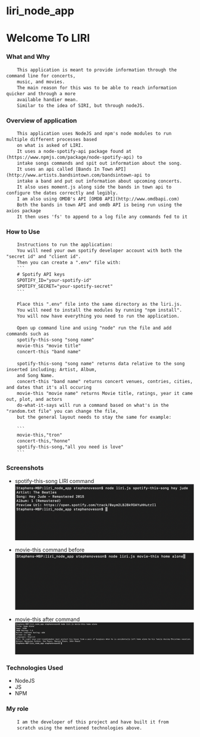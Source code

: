 # liri_node_app

# Welcome To LIRI

### What and Why
        This application is meant to provide information through the command line for concerts, 
        music, and movies.
        The main reason for this was to be able to reach information quicker and through a more 
        available handier mean.
        Similar to the idea of SIRI, but through nodeJS.

### Overview of application
        This application uses NodeJS and npm's node modules to run multiple different processes based 
        on what is asked of LIRI.
        It uses a node-spotify-api package found at (https://www.npmjs.com/package/node-spotify-api) to 
        intake songs commands and spit out information about the song.
        It uses an api called [Bands In Town API](http://www.artists.bandsintown.com/bandsintown-api to 
        intake a band and put out information about upcoming concerts.
        It also uses moment.js along side the bands in town api to configure the dates correctly and legibly.
        I am also using OMDB's API [OMDB API](http://www.omdbapi.com)
        Both the bands in town API and omdb API is being run using the axios package
        It then uses 'fs' to append to a log file any commands fed to it

### How to Use
        Instructions to run the application:
        You will need your own spotify developer account with both the "secret id" and "client id".
        Then you can create a ".env" file with:
        ```
        # Spotify API keys
        SPOTIFY_ID="your-spotify-id"
        SPOTIFY_SECRET="your-spotify-secret"
        ```

        Place this ".env" file into the same directory as the liri.js.
        You will need to install the modules by running "npm install".
        You will now have everything you need to run the application.

        Open up command line and using "node" run the file and add commands such as
        spotify-this-song "song name"
        movie-this "movie title"
        concert-this "band name"

        spotify-this-song "song name" returns data relative to the song inserted including; Artist, Album, 
        and Song Name.
        concert-this "band name" returns concert venues, contries, cities, and dates that it's all occuring
        movie-this "movie name" returns Movie title, ratings, year it came out, plot, and actors
        do-what-it-says will run a command based on what's in the "random.txt file" you can change the file, 
        but the general layout needs to stay the same for example:

        ```
        movie-this,"tron"
        concert-this,"honne"
        spotify-this-song,"all you need is love"
        ```


### Screenshots
* spotify-this-song LIRI command
![spotify-this-song screenshot](./assets/screenshots/spotify-this-song.png)

* movie-this command before
![movie-this](./assets/screenshots/beforecommand.png)

* movie-this after command
![movie-this](./assets/screenshots/command.png)

### Technologies Used
* NodeJS
* JS
* NPM

### My role

        I am the developer of this project and have built it from 
        scratch using the mentioned technologies above.
